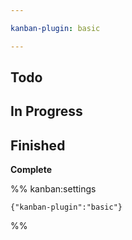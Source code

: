 ```yaml
---

kanban-plugin: basic

---
```


## Todo



## In Progress



## Finished

**Complete**




%% kanban:settings
```
{"kanban-plugin":"basic"}
```
%%